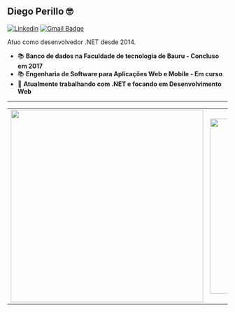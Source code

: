 <h2>Diego Perillo 🤓</h2>

[![Linkedin](https://img.shields.io/badge/-LinkedIn-blue?style=flat&logo=Linkedin&logoColor=white)](https://br.linkedin.com/in/diego-perillo-18692aa9/)
[![Gmail Badge](https://img.shields.io/badge/-Gmail-6633cc?style=flat-square&logo=Gmail&logoColor=white&link=mailto:sis.dperillo@gmail.com)](mailto:sis.dperillo@gmail.com)

Atuo como desenvolvedor .NET desde 2014.

- 📚 <b>Banco de dados na Faculdade de tecnologia de Bauru - Concluso em 2017</b>
- 📚 <b>Engenharia de Software para Aplicações Web e Mobile - Em curso</b>
- 🚀 <b>Atualmente trabalhando com .NET e focando em Desenvolvimento Web</b>

<hr>

<center>
    <table align="center">
      <tr>
          <td>
              <img width="440px" align="center" src="https://github-readme-stats.vercel.app/api?username=sisdperillo&count_private=true&hide_border=true" />
          </td>
          <td>
              <img width="400px" align="center" src="https://github-readme-stats.vercel.app/api/top-langs/?username=sisdperillo&hide=html&layout=compact&count_private=true&hide_border=true" />               </td>
      </tr>  
    </table>
</center>


<!--
**sisdperillo/sisdperillo** is a ✨ _special_ ✨ repository because its `README.md` (this file) appears on your GitHub profile.

Here are some ideas to get you started:

- 🔭 I’m currently working on ...
- 🌱 I’m currently learning ...
- 👯 I’m looking to collaborate on ...
- 🤔 I’m looking for help with ...
- 💬 Ask me about ...
- 📫 How to reach me: ...
- 😄 Pronouns: ...
- ⚡ Fun fact: ...
-->
